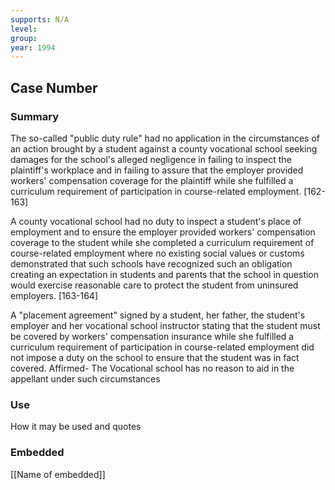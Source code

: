 ```yaml
---
supports: N/A
level: 
group: 
year: 1994
---
```

## Case Number



### Summary

The so-called "public duty rule" had no application in the circumstances of an action brought by a student against a county vocational school seeking damages for the school's alleged negligence in failing to inspect the plaintiff's workplace and in failing to assure that the employer provided workers' compensation coverage for the plaintiff while she fulfilled a curriculum requirement of participation in course-related employment. [162-163]

A county vocational school had no duty to inspect a student's place of employment and to ensure the employer provided workers' compensation coverage to the student while she completed a curriculum requirement of course-related employment where no existing social values or customs demonstrated that such schools have recognized such an obligation creating an expectation in students and parents that the school in question would exercise reasonable care to protect the student from uninsured employers. [163-164]

A "placement agreement" signed by a student, her father, the student's employer and her vocational school instructor stating that the student must be covered by workers' compensation insurance while she fulfilled a curriculum requirement of participation in course-related employment did not impose a duty on the school to ensure that the student was in fact covered.
Affirmed- The Vocational school has no reason to aid in the appellant under such circumstances
### Use

How it may be used and quotes

### Embedded

[[Name of embedded]]
